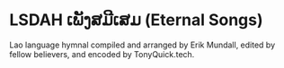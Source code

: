 # LSDAH ເພັງສມີເສມ (Eternal Songs)
Lao language hymnal compiled and arranged by Erik Mundall, edited by fellow believers, and encoded by TonyQuick.tech.
